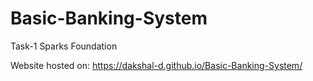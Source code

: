 # Basic-Banking-System
Task-1 Sparks Foundation

Website hosted on: https://dakshal-d.github.io/Basic-Banking-System/
